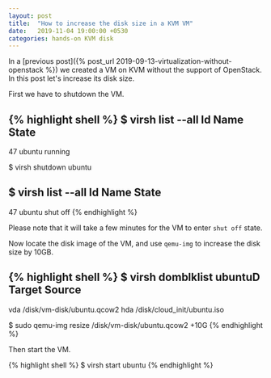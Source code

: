 ```yaml
---
layout: post
title:  "How to increase the disk size in a KVM VM"
date:   2019-11-04 19:00:00 +0530
categories: hands-on KVM disk
---
```


In a [previous post]({% post_url 2019-09-13-virtualization-without-openstack %}) we created a VM on KVM without the support of OpenStack. In this post let's increase its disk size.

First we have to shutdown the VM.

{% highlight shell %} 
$ virsh list --all
 Id    Name                           State
----------------------------------------------------
 47    ubuntu                       running

$ virsh shutdown ubuntu

$ virsh list --all
 Id    Name                           State
----------------------------------------------------
 47    ubuntu                       shut off
{% endhighlight %}

Please note that it will take a few minutes for the VM to enter `shut off` state.

Now locate the disk image of the VM,  and use `qemu-img` to increase the disk size by 10GB.

{% highlight shell %} 
$ virsh domblklist ubuntuD
 Target     Source
 ------------------------------------------------
 vda        /disk/vm-disk/ubuntu.qcow2
 hda        /disk/cloud_init/ubuntu.iso

$ sudo qemu-img resize /disk/vm-disk/ubuntu.qcow2 +10G
{% endhighlight %}

Then start the VM.

{% highlight shell %} 
$ virsh start ubuntu
{% endhighlight %}

